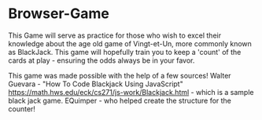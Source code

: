 # Browser-Game

This Game will serve as practice for those who wish to excel their knowledge about the age old game of Vingt-et-Un, more commonly known as BlackJack. This game will hopefully train you to keep a 'count' of the cards at play - ensuring the odds always be in your favor. 



This game was made possible with the help of a few sources! 
Walter Guevara - "How To Code Blackjack Using JavaScript" 
https://math.hws.edu/eck/cs271/js-work/Blackjack.html - which is a sample black jack game. 
EQuimper - who helped create the structure for the counter! 
